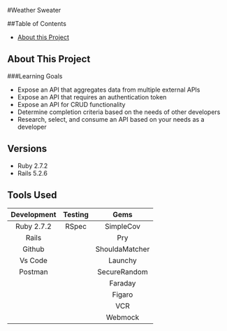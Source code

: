 #Weather Sweater

##Table of Contents
- [About this Project](#about-this-project)

## About This Project

###Learning Goals
* Expose an API that aggregates data from multiple external APIs
* Expose an API that requires an authentication token
* Expose an API for CRUD functionality
* Determine completion criteria based on the needs of other developers
* Research, select, and consume an API based on your needs as a developer

## Versions
* Ruby 2.7.2
* Rails 5.2.6

## Tools Used

| Development | Testing       | Gems          |
|   :----:    |    :----:     |    :----:     |
| Ruby 2.7.2  | RSpec         | SimpleCov     |
| Rails       |               | Pry           |
| Github      |               | ShouldaMatcher|
| Vs Code     |               | Launchy       |
| Postman     |               | SecureRandom  |
|             |               | Faraday       |
|             |               | Figaro        |
|             |               | VCR           | 
|             |               | Webmock       |
